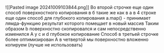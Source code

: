![[Pasted image 20241009103844.png]]
Во второй строчке еще один способ поверхностного копирования в б такие же как в а
в 4 строке еще один способ для глубокого копирования
a.map() - принимает лямда-функцию результат которого помещает в новый массив
Таким образом b поверхностно скопировался и сам непосредственно изменился
А у c и d глубокое копирование
Способ в третьей строчке более оптимизирован
А в четвертой мы поверхностно вложенно копируем (лучше не использовать)
